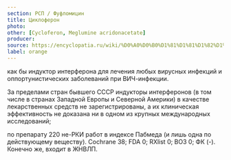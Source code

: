 ```yaml
---
section: РСП / Фуфломицин
title: Циклоферон
photo:
other: [Cycloferon, Meglumine acridоnacetate]
producer:
source: https://encyclopatia.ru/wiki/%D0%A0%D0%B0%D1%81%D1%81%D1%82%D1%80%D0%B5%D0%BB%D1%8C%D0%BD%D1%8B%D0%B9_%D1%81%D0%BF%D0%B8%D1%81%D0%BE%D0%BA_%D0%BF%D1%80%D0%B5%D0%BF%D0%B0%D1%80%D0%B0%D1%82%D0%BE%D0%B2
label: orange
---
```


как бы индуктор интерферона для лечения любых вирусных инфекций и оппортунистических заболеваний при ВИЧ-инфекции.

За пределами стран бывшего СССР индукторы интерферонов (в том числе в странах Западной Европы и Северной Америки) в качестве лекарственных средств не зарегистрированы, а их клиническая эффективность не доказана ни в одном из крупных международных исследований;

по препарату 220 не-РКИ работ в индексе Пабмеда (и лишь одна по действующему веществу). Cochrane 38; FDA 0; RXlist 0; ВОЗ 0; ФК (-). Конечно же, входит в ЖНВЛП.
